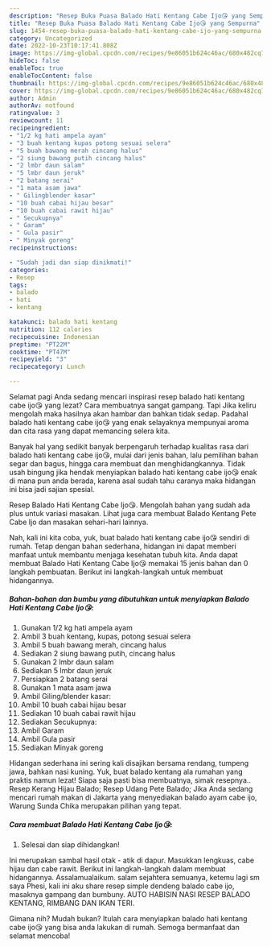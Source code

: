 ```yaml
---
description: "Resep Buka Puasa Balado Hati Kentang Cabe Ijo😘 yang Sempurna"
title: "Resep Buka Puasa Balado Hati Kentang Cabe Ijo😘 yang Sempurna"
slug: 1454-resep-buka-puasa-balado-hati-kentang-cabe-ijo-yang-sempurna
category: Uncategorized
date: 2022-10-23T10:17:41.808Z
image: https://img-global.cpcdn.com/recipes/9e86051b624c46ac/680x482cq70/balado-hati-kentang-cabe-ijo-foto-resep-utama.jpg
hideToc: false
enableToc: true
enableTocContent: false
thumbnail: https://img-global.cpcdn.com/recipes/9e86051b624c46ac/680x482cq70/balado-hati-kentang-cabe-ijo-foto-resep-utama.jpg
cover: https://img-global.cpcdn.com/recipes/9e86051b624c46ac/680x482cq70/balado-hati-kentang-cabe-ijo-foto-resep-utama.jpg
author: Admin
authorAv: notfound
ratingvalue: 3
reviewcount: 11
recipeingredient:
- "1/2 kg hati ampela ayam"
- "3 buah kentang kupas potong sesuai selera"
- "5 buah bawang merah cincang halus"
- "2 siung bawang putih cincang halus"
- "2 lmbr daun salam"
- "5 lmbr daun jeruk"
- "2 batang serai"
- "1 mata asam jawa"
- " Gilingblender kasar"
- "10 buah cabai hijau besar"
- "10 buah cabai rawit hijau"
- " Secukupnya"
- " Garam"
- " Gula pasir"
- " Minyak goreng"
recipeinstructions:

- "Sudah jadi dan siap dinikmati!"
categories:
- Resep
tags:
- balado
- hati
- kentang

katakunci: balado hati kentang 
nutrition: 112 calories
recipecuisine: Indonesian
preptime: "PT22M"
cooktime: "PT47M"
recipeyield: "3"
recipecategory: Lunch

---
```



Selamat pagi Anda sedang mencari inspirasi resep balado hati kentang cabe ijo😘 yang lezat? Cara membuatnya sangat gampang. Tapi Jika keliru mengolah maka hasilnya akan hambar dan bahkan tidak sedap. Padahal balado hati kentang cabe ijo😘 yang enak selayaknya mempunyai aroma dan cita rasa yang dapat memancing selera kita.


Banyak hal yang sedikit banyak berpengaruh terhadap kualitas rasa dari balado hati kentang cabe ijo😘, mulai dari jenis bahan, lalu pemilihan bahan segar dan bagus, hingga cara membuat dan menghidangkannya. Tidak usah bingung jika hendak menyiapkan balado hati kentang cabe ijo😘 enak di mana pun anda berada, karena asal sudah tahu caranya maka hidangan ini bisa jadi sajian spesial.

Resep Balado Hati Kentang Cabe Ijo😘. Mengolah bahan yang sudah ada plus untuk variasi masakan. Lihat juga cara membuat Balado Kentang Pete Cabe Ijo dan masakan sehari-hari lainnya.


Nah, kali ini kita coba, yuk, buat balado hati kentang cabe ijo😘 sendiri di rumah. Tetap dengan bahan sederhana, hidangan ini dapat memberi manfaat untuk membantu menjaga kesehatan tubuh kita. Anda dapat membuat Balado Hati Kentang Cabe Ijo😘 memakai 15 jenis bahan dan 0 langkah pembuatan. Berikut ini langkah-langkah untuk membuat hidangannya.

<!--inarticleads1-->

##### Bahan-bahan dan bumbu yang dibutuhkan untuk menyiapkan Balado Hati Kentang Cabe Ijo😘:

1. Gunakan 1/2 kg hati ampela ayam
1. Ambil 3 buah kentang, kupas, potong sesuai selera
1. Ambil 5 buah bawang merah, cincang halus
1. Sediakan 2 siung bawang putih, cincang halus
1. Gunakan 2 lmbr daun salam
1. Sediakan 5 lmbr daun jeruk
1. Persiapkan 2 batang serai
1. Gunakan 1 mata asam jawa
1. Ambil  Giling/blender kasar:
1. Ambil 10 buah cabai hijau besar
1. Sediakan 10 buah cabai rawit hijau
1. Sediakan  Secukupnya:
1. Ambil  Garam
1. Ambil  Gula pasir
1. Sediakan  Minyak goreng


Hidangan sederhana ini sering kali disajikan bersama rendang, tumpeng jawa, bahkan nasi kuning. Yuk, buat balado kentang ala rumahan yang praktis namun lezat! Siapa saja pasti bisa membuatnya, simak resepnya.. Resep Kerang Hijau Balado; Resep Udang Pete Balado; Jika Anda sedang mencari rumah makan di Jakarta yang menyediakan balado ayam cabe ijo, Warung Sunda Chika merupakan pilihan yang tepat. 

<!--inarticleads2-->

##### Cara membuat Balado Hati Kentang Cabe Ijo😘:


1. Selesai dan siap dihidangkan!

Ini merupakan sambal hasil otak - atik di dapur. Masukkan lengkuas, cabe hijau dan cabe rawit. Berikut ini langkah-langkah dalam membuat hidangannya. Assalamualaikum. salam sejahtera semuanya, ketemu lagi sm saya Phesi, kali ini aku share resep simple dendeng balado cabe ijo, masaknya gampang dan bumbuny. AUTO HABISIN NASI RESEP BALADO KENTANG, RIMBANG DAN IKAN TERI. 

Gimana nih? Mudah bukan? Itulah cara menyiapkan balado hati kentang cabe ijo😘 yang bisa anda lakukan di rumah. Semoga bermanfaat dan selamat mencoba!
